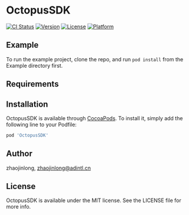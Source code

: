 # OctopusSDK

[![CI Status](https://img.shields.io/travis/caihongji/OctopusSDK.svg?style=flat)](https://travis-ci.org/caihongji/OctopusSDK)
[![Version](https://img.shields.io/cocoapods/v/OctopusSDK.svg?style=flat)](https://cocoapods.org/pods/OctopusSDK)
[![License](https://img.shields.io/cocoapods/l/OctopusSDK.svg?style=flat)](https://cocoapods.org/pods/OctopusSDK)
[![Platform](https://img.shields.io/cocoapods/p/OctopusSDK.svg?style=flat)](https://cocoapods.org/pods/OctopusSDK)

## Example

To run the example project, clone the repo, and run `pod install` from the Example directory first.

## Requirements

## Installation

OctopusSDK is available through [CocoaPods](https://cocoapods.org). To install
it, simply add the following line to your Podfile:

```ruby
pod 'OctopusSDK'
```

## Author

zhaojinlong, zhaojinlong@adintl.cn

## License

OctopusSDK is available under the MIT license. See the LICENSE file for more info.
